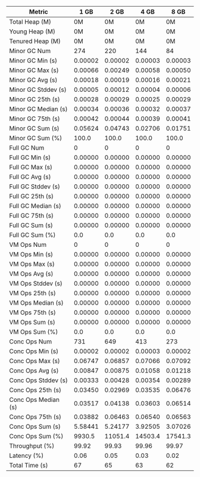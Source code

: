 | Metric | 1 GB | 2 GB | 4 GB | 8 GB |
|------|----|----|----|----|
| Total Heap (M) | 0M | 0M | 0M | 0M |
| Young Heap (M) | 0M | 0M | 0M | 0M |
| Tenured Heap (M) | 0M | 0M | 0M | 0M |
| Minor GC Num | 274 | 220 | 144 | 84 |
| Minor GC Min (s) | 0.00002 | 0.00002 | 0.00003 | 0.00003 |
| Minor GC Max (s) | 0.00066 | 0.00249 | 0.00058 | 0.00050 |
| Minor GC Avg (s) | 0.00018 | 0.00019 | 0.00016 | 0.00021 |
| Minor GC Stddev (s) | 0.00005 | 0.00012 | 0.00004 | 0.00006 |
| Minor GC 25th (s) | 0.00028 | 0.00029 | 0.00025 | 0.00029 |
| Minor GC Median (s) | 0.00034 | 0.00036 | 0.00032 | 0.00037 |
| Minor GC 75th (s) | 0.00042 | 0.00044 | 0.00039 | 0.00041 |
| Minor GC Sum (s) | 0.05624 | 0.04743 | 0.02706 | 0.01751 |
| Minor GC Sum (%) | 100.0 | 100.0 | 100.0 | 100.0 |
| Full GC Num | 0 | 0 | 0 | 0 |
| Full GC Min (s) | 0.00000 | 0.00000 | 0.00000 | 0.00000 |
| Full GC Max (s) | 0.00000 | 0.00000 | 0.00000 | 0.00000 |
| Full GC Avg (s) | 0.00000 | 0.00000 | 0.00000 | 0.00000 |
| Full GC Stddev (s) | 0.00000 | 0.00000 | 0.00000 | 0.00000 |
| Full GC 25th (s) | 0.00000 | 0.00000 | 0.00000 | 0.00000 |
| Full GC Median (s) | 0.00000 | 0.00000 | 0.00000 | 0.00000 |
| Full GC 75th (s) | 0.00000 | 0.00000 | 0.00000 | 0.00000 |
| Full GC Sum (s) | 0.00000 | 0.00000 | 0.00000 | 0.00000 |
| Full GC Sum (%) | 0.0 | 0.0 | 0.0 | 0.0 |
| VM Ops Num | 0 | 0 | 0 | 0 |
| VM Ops Min (s) | 0.00000 | 0.00000 | 0.00000 | 0.00000 |
| VM Ops Max (s) | 0.00000 | 0.00000 | 0.00000 | 0.00000 |
| VM Ops Avg (s) | 0.00000 | 0.00000 | 0.00000 | 0.00000 |
| VM Ops Stddev (s) | 0.00000 | 0.00000 | 0.00000 | 0.00000 |
| VM Ops 25th (s) | 0.00000 | 0.00000 | 0.00000 | 0.00000 |
| VM Ops Median (s) | 0.00000 | 0.00000 | 0.00000 | 0.00000 |
| VM Ops 75th (s) | 0.00000 | 0.00000 | 0.00000 | 0.00000 |
| VM Ops Sum (s) | 0.00000 | 0.00000 | 0.00000 | 0.00000 |
| VM Ops Sum (%) | 0.0 | 0.0 | 0.0 | 0.0 |
| Conc Ops Num | 731 | 649 | 413 | 273 |
| Conc Ops Min (s) | 0.00002 | 0.00002 | 0.00003 | 0.00002 |
| Conc Ops Max (s) | 0.06747 | 0.06857 | 0.07066 | 0.07092 |
| Conc Ops Avg (s) | 0.00847 | 0.00875 | 0.01058 | 0.01218 |
| Conc Ops Stddev (s) | 0.00333 | 0.00428 | 0.00354 | 0.00289 |
| Conc Ops 25th (s) | 0.03450 | 0.02969 | 0.03535 | 0.06476 |
| Conc Ops Median (s) | 0.03517 | 0.04138 | 0.03603 | 0.06514 |
| Conc Ops 75th (s) | 0.03882 | 0.06463 | 0.06540 | 0.06563 |
| Conc Ops Sum (s) | 5.58441 | 5.24177 | 3.92505 | 3.07026 |
| Conc Ops Sum (%) | 9930.5 | 11051.4 | 14503.4 | 17541.3 |
| Throughput (%) | 99.92 | 99.93 | 99.96 | 99.97 |
| Latency (%) | 0.06 | 0.05 | 0.03 | 0.02 |
| Total Time (s) | 67 | 65 | 63 | 62 |

